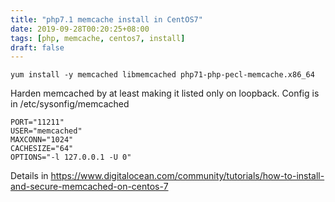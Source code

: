 ```yaml
---
title: "php7.1 memcache install in CentOS7"
date: 2019-09-28T00:20:25+08:00
tags: [php, memcache, centos7, install]
draft: false
---
```


```
yum install -y memcached libmemcached php71-php-pecl-memcache.x86_64
```

Harden memcached by at least making it listed only on loopback. Config is in /etc/sysonfig/memcached
```
PORT="11211"
USER="memcached"
MAXCONN="1024"
CACHESIZE="64"
OPTIONS="-l 127.0.0.1 -U 0"
```
Details in https://www.digitalocean.com/community/tutorials/how-to-install-and-secure-memcached-on-centos-7
